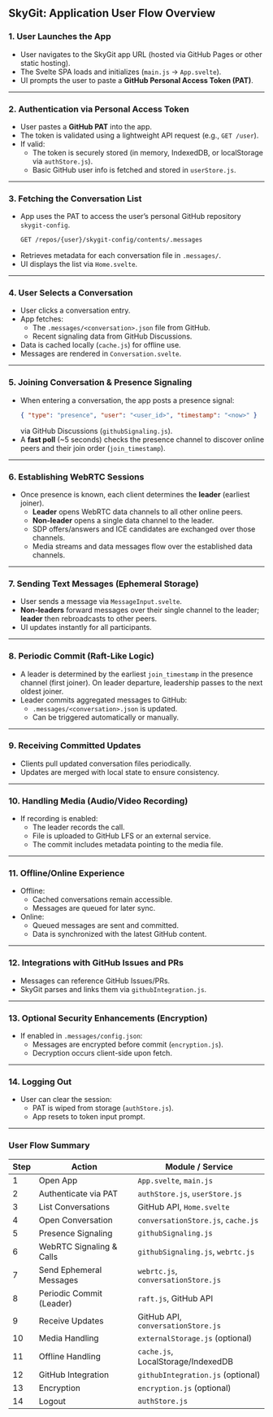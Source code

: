 
## SkyGit: Application User Flow Overview

### **1. User Launches the App**
- User navigates to the SkyGit app URL (hosted via GitHub Pages or other static hosting).
- The Svelte SPA loads and initializes (`main.js` → `App.svelte`).
- UI prompts the user to paste a **GitHub Personal Access Token (PAT)**.

---

### **2. Authentication via Personal Access Token**
- User pastes a **GitHub PAT** into the app.
- The token is validated using a lightweight API request (e.g., `GET /user`).
- If valid:
  - The token is securely stored (in memory, IndexedDB, or localStorage via `authStore.js`).
  - Basic GitHub user info is fetched and stored in `userStore.js`.

---

### **3. Fetching the Conversation List**
- App uses the PAT to access the user’s personal GitHub repository `skygit-config`.
  ```bash
  GET /repos/{user}/skygit-config/contents/.messages
  ```
- Retrieves metadata for each conversation file in `.messages/`.
- UI displays the list via `Home.svelte`.

---

### **4. User Selects a Conversation**
- User clicks a conversation entry.
- App fetches:
  - The `.messages/<conversation>.json` file from GitHub.
  - Recent signaling data from GitHub Discussions.
- Data is cached locally (`cache.js`) for offline use.
- Messages are rendered in `Conversation.svelte`.

---

### **5. Joining Conversation & Presence Signaling**
- When entering a conversation, the app posts a presence signal:
  ```json
  { "type": "presence", "user": "<user_id>", "timestamp": "<now>" }
  ```
  via GitHub Discussions (`githubSignaling.js`).
- A **fast poll** (~5 seconds) checks the presence channel to discover online peers and their join order (`join_timestamp`).

---

### **6. Establishing WebRTC Sessions**
- Once presence is known, each client determines the **leader** (earliest joiner).
  - **Leader** opens WebRTC data channels to all other online peers.
  - **Non-leader** opens a single data channel to the leader.
  - SDP offers/answers and ICE candidates are exchanged over those channels.
  - Media streams and data messages flow over the established data channels.

---

### **7. Sending Text Messages (Ephemeral Storage)**
- User sends a message via `MessageInput.svelte`.
- **Non-leaders** forward messages over their single channel to the leader; **leader** then rebroadcasts to other peers.
- UI updates instantly for all participants.

---

### **8. Periodic Commit (Raft-Like Logic)**
- A leader is determined by the earliest `join_timestamp` in the presence channel (first joiner).  On leader departure, leadership passes to the next oldest joiner.
- Leader commits aggregated messages to GitHub:
  - `.messages/<conversation>.json` is updated.
  - Can be triggered automatically or manually.

---

### **9. Receiving Committed Updates**
- Clients pull updated conversation files periodically.
- Updates are merged with local state to ensure consistency.

---

### **10. Handling Media (Audio/Video Recording)**
- If recording is enabled:
  - The leader records the call.
  - File is uploaded to GitHub LFS or an external service.
  - The commit includes metadata pointing to the media file.

---

### **11. Offline/Online Experience**
- Offline:
  - Cached conversations remain accessible.
  - Messages are queued for later sync.
- Online:
  - Queued messages are sent and committed.
  - Data is synchronized with the latest GitHub content.

---

### **12. Integrations with GitHub Issues and PRs**
- Messages can reference GitHub Issues/PRs.
- SkyGit parses and links them via `githubIntegration.js`.

---

### **13. Optional Security Enhancements (Encryption)**
- If enabled in `.messages/config.json`:
  - Messages are encrypted before commit (`encryption.js`).
  - Decryption occurs client-side upon fetch.

---

### **14. Logging Out**
- User can clear the session:
  - PAT is wiped from storage (`authStore.js`).
  - App resets to token input prompt.

---

### **User Flow Summary**

| Step | Action                      | Module / Service                     |
|------|-----------------------------|--------------------------------------|
| 1    | Open App                    | `App.svelte`, `main.js`              |
| 2    | Authenticate via PAT        | `authStore.js`, `userStore.js`       |
| 3    | List Conversations          | GitHub API, `Home.svelte`            |
| 4    | Open Conversation           | `conversationStore.js`, `cache.js`   |
| 5    | Presence Signaling          | `githubSignaling.js`                 |
| 6    | WebRTC Signaling & Calls    | `githubSignaling.js`, `webrtc.js`    |
| 7    | Send Ephemeral Messages     | `webrtc.js`, `conversationStore.js`  |
| 8    | Periodic Commit (Leader)    | `raft.js`, GitHub API                |
| 9    | Receive Updates             | GitHub API, `conversationStore.js`   |
| 10   | Media Handling              | `externalStorage.js` (optional)      |
| 11   | Offline Handling            | `cache.js`, LocalStorage/IndexedDB   |
| 12   | GitHub Integration          | `githubIntegration.js` (optional)    |
| 13   | Encryption                  | `encryption.js` (optional)           |
| 14   | Logout                      | `authStore.js`                       |

